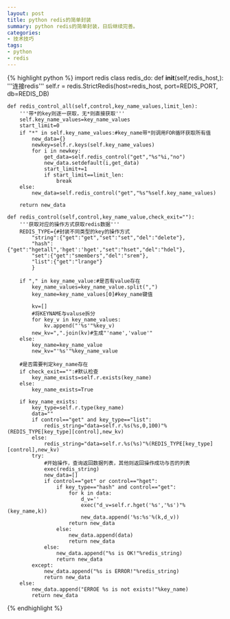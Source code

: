 ```yaml
---
layout: post
title: python redis的简单封装
summary: python redis的简单封装，日后继续完善。
categories:
- 技术技巧
tags:
- python
- redis
---
```


{% highlight python %}
import redis
class redis_do:
    def __init__(self,redis_host,):
        '''连接redis'''
        self.r = redis.StrictRedis(host=redis_host, port=REDIS_PORT, db=REDIS_DB)
        
    def redis_control_all(self,control,key_name_values,limit_len):
        '''带*的key则逐一获取，无*则直接获取'''
        self.key_name_values=key_name_values
        start_limit=0
        if "*" in self.key_name_values:#key_name带*则调用FOR循环获取所有值
            new_data={}
            newkey=self.r.keys(self.key_name_values)
            for i in newkey:
                get_data=self.redis_control("get","%s"%i,"no")
                new_data.setdefault(i,get_data)
                start_limit+=1
                if start_limit==limit_len:
                    break
        else:
            new_data=self.redis_control("get","%s"%self.key_name_values)
        
        return new_data
        
    def redis_control(self,control,key_name_value,check_exit=""):
        '''获取对应的操作方式获取redis数据'''
        REDIS_TYPE={#封装不同类型的key的操作方式
            "string":{"get":"get","set":"set","del":"delete"},
            "hash":{"get":"hgetall",'hget':'hget',"set":"hset","del":"hdel"},
            "set":{"get":"smembers","del":"srem"},
            "list":{"get":"lrange"}
            }
        
        if "," in key_name_value:#是否有value存在
            key_name_values=key_name_value.split(",")
            key_name=key_name_values[0]#key_name键值
                
            kv=[]
            #将KEYNAME与valuse拆分
            for key_v in key_name_values:
                kv.append("'%s'"%key_v)
            new_kv=",".join(kv)#生成"'name','value'"
        else:
            key_name=key_name_value
            new_kv="'%s'"%key_name_value
        
        #是否需要判定key_name存在
        if check_exit=="":#默认检查
            key_name_exists=self.r.exists(key_name)
        else:
            key_name_exists=True
            
        if key_name_exists:
            key_type=self.r.type(key_name)
            data=""  
            if control=="get" and key_type=="list":
                redis_string="data=self.r.%s(%s,0,100)"%(REDIS_TYPE[key_type][control],new_kv)
            else:
                redis_string="data=self.r.%s(%s)"%(REDIS_TYPE[key_type][control],new_kv)
            try:
                #开始操作，查询返回数据列表，其他则返回操作成功与否的列表
                exec(redis_string)
                new_data=[]
                if control=="get" or control=="hget":
                    if key_type=="hash" and control=="get":
                        for k in data:
                            d_v=''
                            exec("d_v=self.r.hget('%s','%s')"%(key_name,k))
                            new_data.append('%s:%s'%(k,d_v))
                        return new_data
                    else:
                        new_data.append(data)
                        return new_data
                else:
                    new_data.append("%s is OK!"%redis_string)
                    return new_data
            except:
                new_data.append("%s is ERROR!"%redis_string)
                return new_data
        else:
            new_data.append("ERROE %s is not exists!"%key_name)
            return new_data
{% endhighlight %}